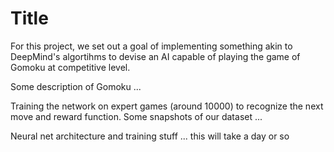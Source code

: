 
# Title

For this project, we set out a goal of implementing something akin to DeepMind's algortihms to devise an AI capable of playing the game of Gomoku at competitive level.

Some description of Gomoku ...

Training the network on expert games (around 10000) to recognize the next move and reward function. Some snapshots of our dataset ...

Neural net architecture and training stuff ... this will take a day or so
